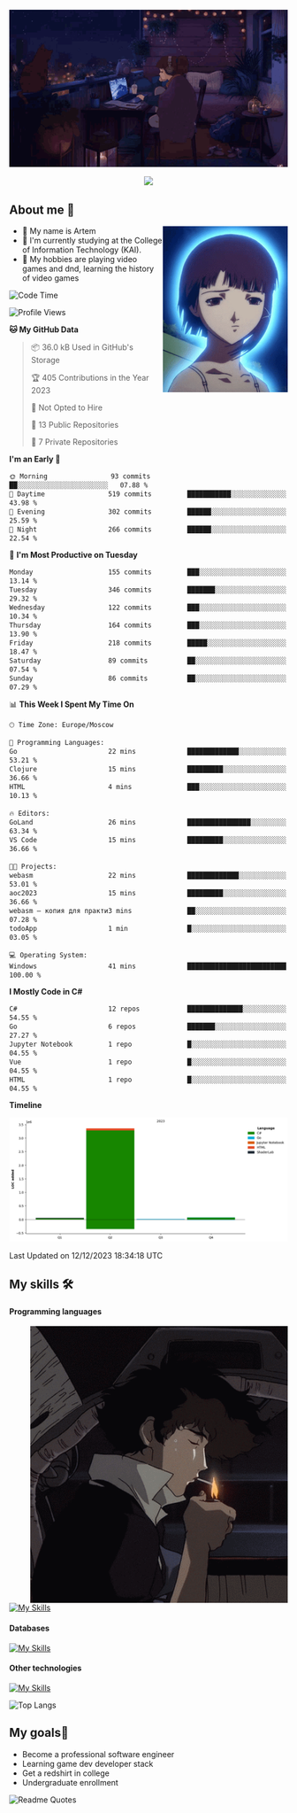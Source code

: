 <div align="center">
  <p>
    <img src="assets/lo-fi.gif">
  </p>
  <p>
    <img src="https://readme-typing-svg.herokuapp.com?color=%2336BCF7&lines=Welcome-to-my-profile&center=true&width=380&height=50&duration=4000&pause=1000">
  </p>
</div>

<div>
  <h2>About me 🚀</h2>
   <div align="center">
    <img src="assets/lain2.gif" align="right" height="300px">
  </div>
  <ul>
    <li>👨 My name is Artem</li>
    <li>🌱 I'm currently studying at the College of Information Technology (KAI).</li>
    <li>👾 My hobbies are playing video games and dnd, learning the history of video games </li>
  </ul>
</div>


<!--START_SECTION:waka-->
![Code Time](http://img.shields.io/badge/Code%20Time-40%20hrs%2053%20mins-blue)

![Profile Views](http://img.shields.io/badge/Profile%20Views-0-blue)

**🐱 My GitHub Data** 

> 📦 36.0 kB Used in GitHub's Storage 
 > 
> 🏆 405 Contributions in the Year 2023
 > 
> 🚫 Not Opted to Hire
 > 
> 📜 13 Public Repositories 
 > 
> 🔑 7 Private Repositories 
 > 
**I'm an Early 🐤** 

```text
🌞 Morning                93 commits          ██░░░░░░░░░░░░░░░░░░░░░░░   07.88 % 
🌆 Daytime                519 commits         ███████████░░░░░░░░░░░░░░   43.98 % 
🌃 Evening                302 commits         ██████░░░░░░░░░░░░░░░░░░░   25.59 % 
🌙 Night                  266 commits         ██████░░░░░░░░░░░░░░░░░░░   22.54 % 
```
📅 **I'm Most Productive on Tuesday** 

```text
Monday                   155 commits         ███░░░░░░░░░░░░░░░░░░░░░░   13.14 % 
Tuesday                  346 commits         ███████░░░░░░░░░░░░░░░░░░   29.32 % 
Wednesday                122 commits         ███░░░░░░░░░░░░░░░░░░░░░░   10.34 % 
Thursday                 164 commits         ███░░░░░░░░░░░░░░░░░░░░░░   13.90 % 
Friday                   218 commits         █████░░░░░░░░░░░░░░░░░░░░   18.47 % 
Saturday                 89 commits          ██░░░░░░░░░░░░░░░░░░░░░░░   07.54 % 
Sunday                   86 commits          ██░░░░░░░░░░░░░░░░░░░░░░░   07.29 % 
```


📊 **This Week I Spent My Time On** 

```text
🕑︎ Time Zone: Europe/Moscow

💬 Programming Languages: 
Go                       22 mins             █████████████░░░░░░░░░░░░   53.21 % 
Clojure                  15 mins             █████████░░░░░░░░░░░░░░░░   36.66 % 
HTML                     4 mins              ███░░░░░░░░░░░░░░░░░░░░░░   10.13 % 

🔥 Editors: 
GoLand                   26 mins             ████████████████░░░░░░░░░   63.34 % 
VS Code                  15 mins             █████████░░░░░░░░░░░░░░░░   36.66 % 

🐱‍💻 Projects: 
webasm                   22 mins             █████████████░░░░░░░░░░░░   53.01 % 
aoc2023                  15 mins             █████████░░░░░░░░░░░░░░░░   36.66 % 
webasm — копия для практи3 mins              ██░░░░░░░░░░░░░░░░░░░░░░░   07.28 % 
todoApp                  1 min               █░░░░░░░░░░░░░░░░░░░░░░░░   03.05 % 

💻 Operating System: 
Windows                  41 mins             █████████████████████████   100.00 % 
```

**I Mostly Code in C#** 

```text
C#                       12 repos            ██████████████░░░░░░░░░░░   54.55 % 
Go                       6 repos             ███████░░░░░░░░░░░░░░░░░░   27.27 % 
Jupyter Notebook         1 repo              █░░░░░░░░░░░░░░░░░░░░░░░░   04.55 % 
Vue                      1 repo              █░░░░░░░░░░░░░░░░░░░░░░░░   04.55 % 
HTML                     1 repo              █░░░░░░░░░░░░░░░░░░░░░░░░   04.55 % 
```



**Timeline**

![Lines of Code chart](https://raw.githubusercontent.com/nifle3/nifle3/main/assets/bar_graph.png)


 Last Updated on 12/12/2023 18:34:18 UTC
<!--END_SECTION:waka-->

## My skills 🛠️
#### Programming languages
<div align="center">
  <img src="assets/bebop_smoke.gif" align="right" height="500px">
</div>


[![My Skills](https://skillicons.dev/icons?i=go,cs,python)](https://skillicons.dev)
#### Databases
[![My Skills](https://skillicons.dev/icons?i=mysql,mongodb,postgres)](https://skillicons.dev)
#### Other technologies
[![My Skills](https://skillicons.dev/icons?i=unity,docker,git,wasm)](https://skillicons.dev)

![Top Langs](https://github-readme-stats.vercel.app/api/top-langs/?username=nifle3&layout=compact&theme=nord)


## My goals🚀
- Become a professional software engineer
- Learning game dev developer stack
- Get a redshirt in college
- Undergraduate enrollment

![Readme Quotes](https://quotes-github-readme.vercel.app/api?type=horizontal&theme=nord) 
